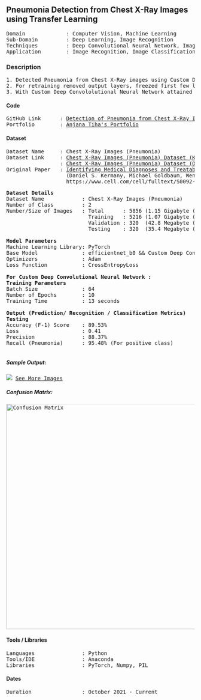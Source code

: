 ## Pneumonia Detection from Chest X-Ray Images using Transfer Learning                                             

<pre>
Domain             : Computer Vision, Machine Learning
Sub-Domain         : Deep Learning, Image Recognition
Techniques         : Deep Convolutional Neural Network, ImageNet, Inception
Application        : Image Recognition, Image Classification, Medical Imaging
</pre>

### Description
<pre>
1. Detected Pneumonia from Chest X-Ray images using Custom Deep Convololutional Neural Network and by retraining pretrained model “efficientnet_b0” with 5856 images of X-ray (1.15GB).
2. For retraining removed output layers, freezed first few layers and fine-tuned model for two new label classes (Pneumonia and Normal).
3. With Custom Deep Convololutional Neural Network attained testing accuracy 92.45% and loss 0.2876.
</pre>

#### Code
<pre>
GitHub Link      : <a href=https://github.com/anjanatiha/Detection-of-Pneumonia-from-Chest-X-Ray-Images>Detection of Pneumonia from Chest X-Ray Images(GitHub)</a>
Portfolio        : <a href=https://anjanatiha.wixsite.com/website>Anjana Tiha's Portfolio</a>
</pre>

#### Dataset
<pre>
Dataset Name     : Chest X-Ray Images (Pneumonia)
Dataset Link     : <a href=https://www.kaggle.com/paultimothymooney/chest-xray-pneumonia>Chest X-Ray Images (Pneumonia) Dataset (Kaggle)</a>
                 : <a href=https://data.mendeley.com/datasets/rscbjbr9sj/2>Chest X-Ray Images (Pneumonia) Dataset (Original Dataset)</a>
Original Paper   : <a href=https://www.cell.com/cell/fulltext/S0092-8674(18)30154-5>Identifying Medical Diagnoses and Treatable Diseases by Image-Based Deep Learning</a>
                   (Daniel S. Kermany, Michael Goldbaum, Wenjia Cai, M. Anthony Lewis, Huimin Xia, Kang Zhang)
                   https://www.cell.com/cell/fulltext/S0092-8674(18)30154-5
</pre>

<pre>
<b>Dataset Details</b>
Dataset Name            : Chest X-Ray Images (Pneumonia)
Number of Class         : 2
Number/Size of Images   : Total      : 5856 (1.15 Gigabyte (GB))
                          Training   : 5216 (1.07 Gigabyte (GB))
                          Validation : 320  (42.8 Megabyte (MB))
                          Testing    : 320  (35.4 Megabyte (MB))

<b>Model Parameters</b>
Machine Learning Library: PyTorch
Base Model              : efficientnet_b0 && Custom Deep Convolutional Neural Network
Optimizers              : Adam
Loss Function           : CrossEntropyLoss

<b>For Custom Deep Convolutional Neural Network : </b>
<b>Training Parameters</b>
Batch Size              : 64
Number of Epochs        : 10
Training Time           : 13 seconds

<b>Output (Prediction/ Recognition / Classification Metrics)</b>
<b>Testing</b>
Accuracy (F-1) Score    : 89.53%
Loss                    : 0.41
Precision               : 88.37%
Recall (Pneumonia)      : 95.48% (For positive class)
<!--Specificity             : -->
</pre>

##### Sample Output: 
<kbd>
<img src=https://github.com/anjanatiha/Detection-of-Pneumonia-from-Chest-X-Ray-Images/blob/master/demo/sample/sample.png>
</kbd>

<kbd>
<a href=https://github.com/anjanatiha/Detection-of-Pneumonia-from-Chest-X-Ray-Images/blob/master/demo/images/result.png>See More Images</a>
</kbd>

##### Confusion Matrix: 
<kbd>
<img src=https://github.com/anjanatiha/Detection-of-Pneumonia-from-Chest-X-Ray-Images/blob/master/demo/report/CM.png alt="Confusion Matrix" width=800px height=600px>
</kbd>

#### Tools / Libraries
<pre>
Languages               : Python
Tools/IDE               : Anaconda
Libraries               : PyTorch, Numpy, PIL
</pre>

#### Dates
<pre>
Duration                : October 2021 - Current
</pre>

